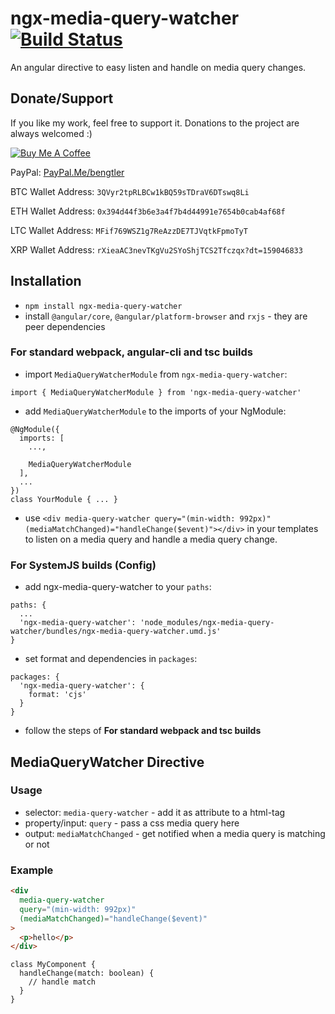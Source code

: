 # ngx-media-query-watcher [![Build Status](https://travis-ci.org/KillerCodeMonkey/ngx-media-query-watcher.svg?branch=master)](https://travis-ci.org/KillerCodeMonkey/ngx-media-query-watcher)

An angular directive to easy listen and handle on media query changes.

## Donate/Support

If you like my work, feel free to support it. Donations to the project are always welcomed :)

<a href="https://www.buymeacoffee.com/bengtler" target="_blank"><img src="https://www.buymeacoffee.com/assets/img/custom_images/orange_img.png" alt="Buy Me A Coffee" style="height: auto !important;width: auto !important;" ></a>

PayPal: [PayPal.Me/bengtler](http://paypal.me/bengtler)

BTC Wallet Address:
`3QVyr2tpRLBCw1kBQ59sTDraV6DTswq8Li`

ETH Wallet Address:
`0x394d44f3b6e3a4f7b4d44991e7654b0cab4af68f`

LTC Wallet Address:
`MFif769WSZ1g7ReAzzDE7TJVqtkFpmoTyT`

XRP Wallet Address:
`rXieaAC3nevTKgVu2SYoShjTCS2Tfczqx?dt=159046833`

## Installation

- `npm install ngx-media-query-watcher`
- install `@angular/core`, `@angular/platform-browser` and `rxjs` - they are peer dependencies

### For standard webpack, angular-cli and tsc builds

- import `MediaQueryWatcherModule` from `ngx-media-query-watcher`:

```TS
import { MediaQueryWatcherModule } from 'ngx-media-query-watcher'
```

- add `MediaQueryWatcherModule` to the imports of your NgModule:

```
@NgModule({
  imports: [
    ...,

    MediaQueryWatcherModule
  ],
  ...
})
class YourModule { ... }
```
- use `<div media-query-watcher query="(min-width: 992px)" (mediaMatchChanged)="handleChange($event)"></div>` in your templates to listen on a media query and handle a media query change.

### For SystemJS builds (Config)

- add ngx-media-query-watcher to your `paths`:
```
paths: {
  ...
  'ngx-media-query-watcher': 'node_modules/ngx-media-query-watcher/bundles/ngx-media-query-watcher.umd.js'
}
```
- set format and dependencies in `packages`:
```
packages: {
  'ngx-media-query-watcher': {
    format: 'cjs'
  }
}
```
- follow the steps of **For standard webpack and tsc builds**

## MediaQueryWatcher Directive

### Usage

- selector: `media-query-watcher` - add it as attribute to a html-tag
- property/input: `query` - pass a css media query here
- output: `mediaMatchChanged` - get notified when a media query is matching or not

### Example

```HTML
<div
  media-query-watcher
  query="(min-width: 992px)"
  (mediaMatchChanged)="handleChange($event)"
>
  <p>hello</p>
</div>
```

```TS
class MyComponent {
  handleChange(match: boolean) {
    // handle match
  }
}
```
